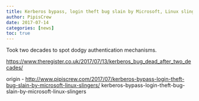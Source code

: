 ```yaml
---
title: Kerberos bypass, login theft bug slain by Microsoft, Linux slingers
author: PipisCrew
date: 2017-07-14
categories: [news]
toc: true
---
```


Took two decades to spot dodgy authentication mechanisms.

https://www.theregister.co.uk/2017/07/13/kerberos_bug_dead_after_two_decades/

origin - http://www.pipiscrew.com/2017/07/kerberos-bypass-login-theft-bug-slain-by-microsoft-linux-slingers/ kerberos-bypass-login-theft-bug-slain-by-microsoft-linux-slingers